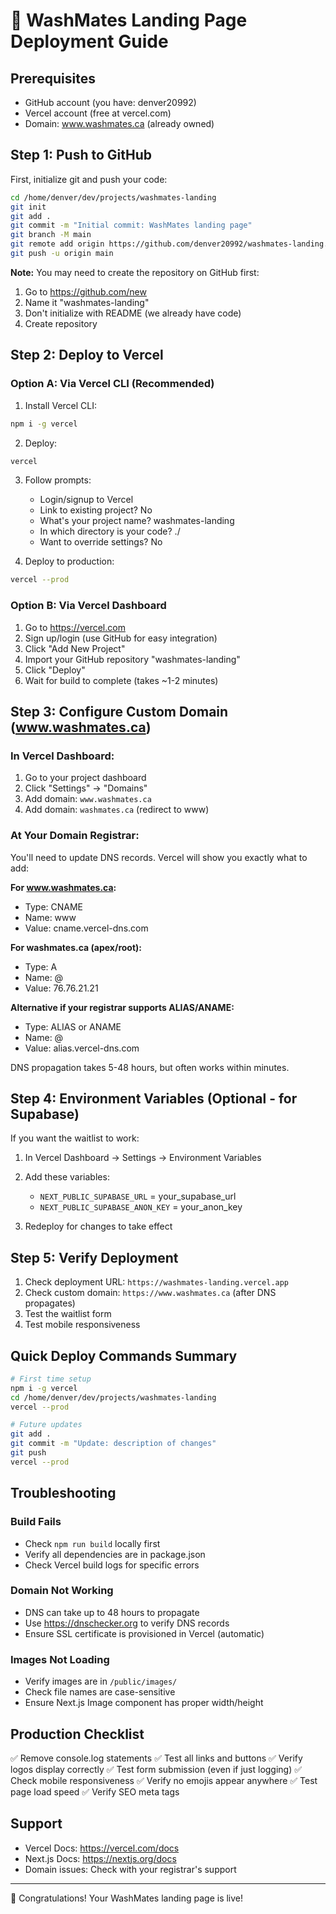 # 🚀 WashMates Landing Page Deployment Guide

## Prerequisites
- GitHub account (you have: denver20992)
- Vercel account (free at vercel.com)
- Domain: www.washmates.ca (already owned)

## Step 1: Push to GitHub

First, initialize git and push your code:

```bash
cd /home/denver/dev/projects/washmates-landing
git init
git add .
git commit -m "Initial commit: WashMates landing page"
git branch -M main
git remote add origin https://github.com/denver20992/washmates-landing.git
git push -u origin main
```

**Note:** You may need to create the repository on GitHub first:
1. Go to https://github.com/new
2. Name it "washmates-landing"
3. Don't initialize with README (we already have code)
4. Create repository

## Step 2: Deploy to Vercel

### Option A: Via Vercel CLI (Recommended)

1. Install Vercel CLI:
```bash
npm i -g vercel
```

2. Deploy:
```bash
vercel
```

3. Follow prompts:
   - Login/signup to Vercel
   - Link to existing project? No
   - What's your project name? washmates-landing
   - In which directory is your code? ./
   - Want to override settings? No

4. Deploy to production:
```bash
vercel --prod
```

### Option B: Via Vercel Dashboard

1. Go to https://vercel.com
2. Sign up/login (use GitHub for easy integration)
3. Click "Add New Project"
4. Import your GitHub repository "washmates-landing"
5. Click "Deploy"
6. Wait for build to complete (takes ~1-2 minutes)

## Step 3: Configure Custom Domain (www.washmates.ca)

### In Vercel Dashboard:

1. Go to your project dashboard
2. Click "Settings" → "Domains"
3. Add domain: `www.washmates.ca`
4. Add domain: `washmates.ca` (redirect to www)

### At Your Domain Registrar:

You'll need to update DNS records. Vercel will show you exactly what to add:

**For www.washmates.ca:**
- Type: CNAME
- Name: www
- Value: cname.vercel-dns.com

**For washmates.ca (apex/root):**
- Type: A
- Name: @
- Value: 76.76.21.21

**Alternative if your registrar supports ALIAS/ANAME:**
- Type: ALIAS or ANAME
- Name: @
- Value: alias.vercel-dns.com

DNS propagation takes 5-48 hours, but often works within minutes.

## Step 4: Environment Variables (Optional - for Supabase)

If you want the waitlist to work:

1. In Vercel Dashboard → Settings → Environment Variables
2. Add these variables:
   - `NEXT_PUBLIC_SUPABASE_URL` = your_supabase_url
   - `NEXT_PUBLIC_SUPABASE_ANON_KEY` = your_anon_key

3. Redeploy for changes to take effect

## Step 5: Verify Deployment

1. Check deployment URL: `https://washmates-landing.vercel.app`
2. Check custom domain: `https://www.washmates.ca` (after DNS propagates)
3. Test the waitlist form
4. Test mobile responsiveness

## Quick Deploy Commands Summary

```bash
# First time setup
npm i -g vercel
cd /home/denver/dev/projects/washmates-landing
vercel --prod

# Future updates
git add .
git commit -m "Update: description of changes"
git push
vercel --prod
```

## Troubleshooting

### Build Fails
- Check `npm run build` locally first
- Verify all dependencies are in package.json
- Check Vercel build logs for specific errors

### Domain Not Working
- DNS can take up to 48 hours to propagate
- Use https://dnschecker.org to verify DNS records
- Ensure SSL certificate is provisioned in Vercel (automatic)

### Images Not Loading
- Verify images are in `/public/images/`
- Check file names are case-sensitive
- Ensure Next.js Image component has proper width/height

## Production Checklist

✅ Remove console.log statements
✅ Test all links and buttons
✅ Verify logos display correctly
✅ Test form submission (even if just logging)
✅ Check mobile responsiveness
✅ Verify no emojis appear anywhere
✅ Test page load speed
✅ Verify SEO meta tags

## Support

- Vercel Docs: https://vercel.com/docs
- Next.js Docs: https://nextjs.org/docs
- Domain issues: Check with your registrar's support

---

🎉 Congratulations! Your WashMates landing page is live!